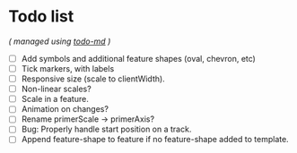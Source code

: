 # Todo list

_\( managed using [todo-md](https://github.com/Hypercubed/todo-md) \)_

- [ ] Add symbols and additional feature shapes (oval, chevron, etc)
- [ ] Tick markers, with labels
- [ ] Responsive size (scale to clientWidth).
- [ ] Non-linear scales?
- [ ] Scale in a feature.
- [ ] Animation on changes?
- [ ] Rename primerScale -> primerAxis?
- [ ] Bug: Properly handle start position on a track.
- [ ] Append feature-shape to feature if no feature-shape added to template.
